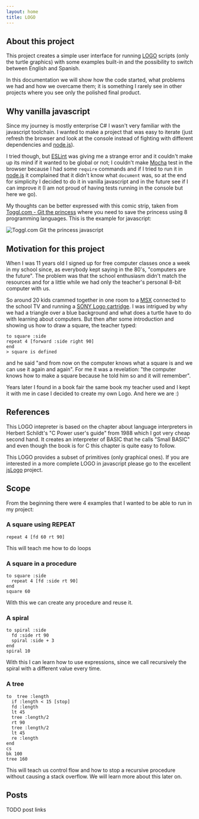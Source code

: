 ```yaml
---
layout: home
title: LOGO
---
```

## About this project
This project creates a simple user interface for running [LOGO](https://en.wikipedia.org/wiki/Logo_(programming_language)) scripts (only the turtle graphics) with some examples built-in and the possibility to switch between English and Spanish.

In this documentation we will show how the code started, what problems we had and how we overcame them; it is something I rarely see in other projects where you see only the polished final product.
## Why vanilla javascript
Since my journey is mostly enterprise C# I wasn't very familiar with the javascript toolchain. I wanted to make a project that was easy to iterate (just refresh the browser and look at the console instead of fighting with different dependencies and [node.js](https://nodejs.org/)).

I tried though, but [ESLint](https://eslint.org/) was giving me a strange error and it couldn't make up its mind if it wanted to be global or not; I couldn't make [Mocha](https://mochajs.org/) test in the browser because I had some `require` commands and if I tried to run it in [node.js](https://nodejs.org/) it complained that it didn't know what `document` was, so at the end for simplicity I decided to do it in vanilla javascript and in the future see if I can improve it (I am not proud of having tests running in the console but here we go).

My thoughts can be better expressed with this comic strip, taken from [Toggl.com - Git the princess](https://toggl.com/programming-princess/) where you need to save the princess using 8 programming languages. This is the example for javascript:

![Toggl.com Git the princess javascript](/img/index_toggl.com-git-save-the-princess-javascript.jpg)
## Motivation for this project
When I was 11 years old I signed up for free computer classes once a week in my school since, as everybody kept saying in the 80's, "computers are the future".
The problem was that the school enthusiasm didn't match the resources and for a little while we had only the teacher's personal 8-bit computer with us.

So around 20 kids crammed together in one room to a [MSX](https://en.wikipedia.org/wiki/MSX) connected to the school TV and running a [SONY Logo cartridge](https://www.generation-msx.nl/software/idealogic/logo-msx/release/3178/). I was intrigued by why we had a triangle over a blue background and what does a turtle have to do with learning about computers. But then after some introduction and showing us how to draw a square, the teacher typed:
```
to square :side
repeat 4 [forward :side right 90]
end
> square is defined
```
and he said "and from now on the computer knows what a square is and we can use it again and again". For me it was a revelation: "the computer knows how to make a square because he told him so and it will remember".

Years later I found in a book fair the same book my teacher used and I kept it with me in case I decided to create my own Logo. And here we are :)
## References
This LOGO intepreter is based on the chapter about language interpreters in Herbert Schildt's "C Power user's guide" from 1988 which I got very cheap second hand. It creates an interpreter of BASIC that he calls "Small BASIC" and even though the book is for C this chapter is quite easy to follow.

This LOGO provides a subset of primitives (only graphical ones). If you are interested in a more complete LOGO in javascript please go to the excellent [jsLogo](https://github.com/inexorabletash/jslogo) project.

## Scope
From the beginning there were 4 examples that I wanted to be able to run in my project:
### A square using REPEAT
```
repeat 4 [fd 60 rt 90]
```
This will teach me how to do loops
### A square in a procedure
```
to square :side
  repeat 4 [fd :side rt 90]
end
square 60
```

With this we can create any procedure and reuse it.

### A spiral

```
to spiral :side
  fd :side rt 90
  spiral :side + 3
end
spiral 10
```

With this I can learn how to use expressions, since we call recursively the spiral with a different value every time.

### A tree

```
to  tree :length
  if :length < 15 [stop]
  fd :length
  lt 45
  tree :length/2
  rt 90
  tree :length/2
  lt 45
  re :length
end
cs
bk 100
tree 160
```
This will teach us control flow and how to stop a recursive procedure without causing a stack overflow. We will learn more about this later on.
## Posts
TODO post links




